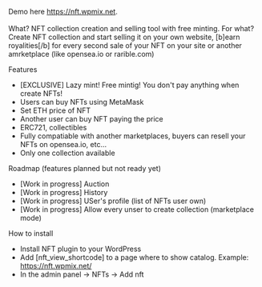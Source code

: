  Demo here <a href="https://nft.wpmix.net">https://nft.wpmix.net</a>. 
<br><br>
What? NFT collection creation and selling tool with free minting. 
For what? Create NFT collection and start selling it on your own website, [b]earn royalities[/b] for every second sale of your NFT on your site or another amrketplace (like opensea.io or rarible.com)

Features
- [EXCLUSIVE] Lazy mint! Free mintig! You don't pay anything when create NFTs!
- Users can buy NFTs using MetaMask<br>
- Set ETH price of NFT<br>
- Another user can buy NFT paying the price<br>
- ERC721, collectibles<br>
- Fully compatiable with another marketplaces, buyers can resell your NFTs on opensea.io, etc...
- Only one collection available

Roadmap (features planned but not ready yet)
- [Work in progress] Auction
- [Work in progress] History
- [Work in progress] USer's profile (list of NFTs user own)
- [Work in progress] Allow every unser to create collection (marketplace mode)

How to install<Br>
- Install NFT plugin to your WordPress <Br>
- Add [nft_view_shortcode] to a page where to show catalog. Example: https://nft.wpmix.net/
- In the admin panel -> NFTs -> Add nft
